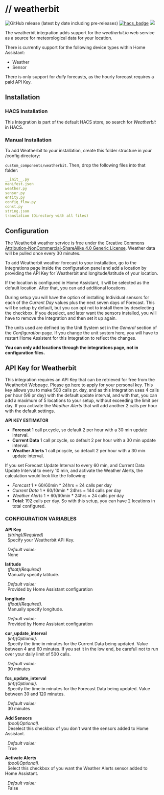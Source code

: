 # // weatherbit
![GitHub release (latest by date including pre-releases)](https://img.shields.io/github/v/release/briis/weatherbit?include_prereleases&style=flat-square) [![hacs_badge](https://img.shields.io/badge/HACS-Default-orange.svg?style=flat-square)](https://github.com/custom-components/hacs) [![](https://img.shields.io/badge/COMMUNITY-FORUM-success?style=flat-square)](https://community.home-assistant.io/t/weatherbit-io-current-weather-and-forecast-data/200224)

The weatherbit integration adds support for the *weatherbit.io* web service as a source for meteorological data for your location.

There is currently support for the following device types within Home Assistant:
* Weather
* Sensor

There is only support for *daily* forecasts, as the hourly forecast requires a paid API Key.

## Installation

### HACS Installation
This Integration is part of the default HACS store, so search for *Weatherbit* in HACS.

### Manual Installation

To add Weatherbit to your installation, create this folder structure in your /config directory:

`custom_components/weatherbit`.
Then, drop the following files into that folder:

```yaml
__init__.py
manifest.json
weather.py
sensor.py
entity.py
config_flow.py
const.py
string.json
translation (Directory with all files)
```
## Configuration
The Weatherbit weather service is free under the [Creative Commons Attribution-NonCommercial-ShareAlike 4.0 Generic License](https://creativecommons.org/licenses/by-nc-sa/4.0/legalcode). Weather data will be pulled once every 30 minutes.

To add Weatherbit weather forecast to your installation, go to the Integrations page inside the configuration panel and add a location by providing the API Key for Weatherbit and longitude/latitude of your location.

If the location is configured in Home Assistant, it will be selected as the default location. After that, you can add additional locations.

During setup you will have the option of installing Individual sensors for each of the *Current Day* values plus the next seven days of Forecast. This will be setup by default, but you can opt not to install them by deselecting the checkbox. If you deselect, and later want the sensors installed, you will have to remove the Integration and then set it up again.

The units used are defined by the Unit System set in the *General* section of the *Configuration* page. If you change the unit system here, you will have to restart Home Assistent for this Integration to reflect the changes.

**You can only add locations through the integrations page, not in configuration files.**

## API Key for Weatherbit
This integration requires an API Key that can be retrieved for free from the Weatherbit Webpage. Please [go here](https://www.weatherbit.io/account/create) to apply for your personal key.
This key allows you to make 500 calls pr. day, and as this Integration uses 4 calls per hour (96 pr day) with the default update interval, and with that, you can add a maximum of 5 locations to your setup, without exceeding the limit per day.
If you activate the *Weather Alerts* that will add another 2 calls per hour with the default settings.

**API KEY ESTIMATOR**<br>
* **Forecast** 1 call pr.cycle, so default 2 per hour with a 30 min update interval.
* **Current Data** 1 call pr.cycle, so default 2 per hour with a 30 min update interval.
* **Weather Alerts** 1 call pr.cycle, so default 2 per hour with a 30 min update interval.

If you set Forecast Update Interval to every 60 min, and Current Data Update Interval to every 10 min, and activate the Weather Alerts, the calculation would look like the following:<br>

* *Forecast* 1 * 60/60min * 24hrs = 24 calls per day
* *Current Data* 1 * 60/10min * 24hrs = 144 calls per day
* *Weather Alerts* 1 * 60/60min * 24hrs = 24 calls per day
* **Total**: 192 calls per day. So with this setup, you can have 2 locations in total configured.

### CONFIGURATION VARIABLES
**API Key**<br>
&nbsp;&nbsp;*(string)(Required)*<br>
&nbsp;&nbsp;Specify your Weatherbit API Key.

&nbsp;&nbsp;*Default value:*<br>
&nbsp;&nbsp;None

**latitude**<br>
&nbsp;&nbsp;*(float)(Required)*<br>
&nbsp;&nbsp;Manually specify latitude.

&nbsp;&nbsp;*Default value:*<br>
&nbsp;&nbsp;Provided by Home Assistant configuration

**longitude**<br>
&nbsp;&nbsp;*(float)(Required)*.<br>
&nbsp;&nbsp;Manually specify longitude.

&nbsp;&nbsp;*Default value:*<br>
&nbsp;&nbsp;Provided by Home Assistant configuration

**cur_update_interval**<br>
&nbsp;&nbsp;*(int)(Optional)*.<br>
&nbsp;&nbsp;Specify the time in minutes for the Current Data being updated. Value between 4 and 60 minutes. If you set it in the low end, be carefull not to run over your daily limit of 500 calls.

&nbsp;&nbsp;*Default value:*<br>
&nbsp;&nbsp;30 minutes

**fcs_update_interval**<br>
&nbsp;&nbsp;*(int)(Optional)*.<br>
&nbsp;&nbsp;Specify the time in minutes for the Forecast Data being updated. Value between 30 and 120 minutes.

&nbsp;&nbsp;*Default value:*<br>
&nbsp;&nbsp;30 minutes

**Add Sensors**<br>
&nbsp;&nbsp;*(bool)Optional)*.<br>
&nbsp;&nbsp;Deselect this checkbox of you don't want the sensors added to Home Assistant.

&nbsp;&nbsp;*Default value:*<br>
&nbsp;&nbsp;True

**Activate Alerts**<br>
&nbsp;&nbsp;*(bool)Optional)*.<br>
&nbsp;&nbsp;Select this checkbox of you want the Weather Alerts sensor added to Home Assistant.

&nbsp;&nbsp;*Default value:*<br>
&nbsp;&nbsp;False
